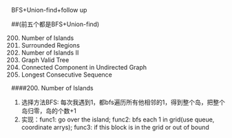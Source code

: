 BFS+Union-find+follow up

##(前五个都是BFS+Union-find)

200. Number of Islands
130. Surrounded Regions 
0. Number of Islands II
1. Graph Valid Tree
2. Connected Component in Undirected Graph
128. Longest Consecutive Sequence 

####200. Number of Islands
1. 选择方法BFS: 每次我遇到1，都bfs遍历所有他相邻的1，得到整个岛，把整个岛归零，岛的个数+1
2. 实现：func1: go over the island; func2: bfs each 1 in grid(use queue, coordinate arrys); func3: if this block is in the grid or out of bound
